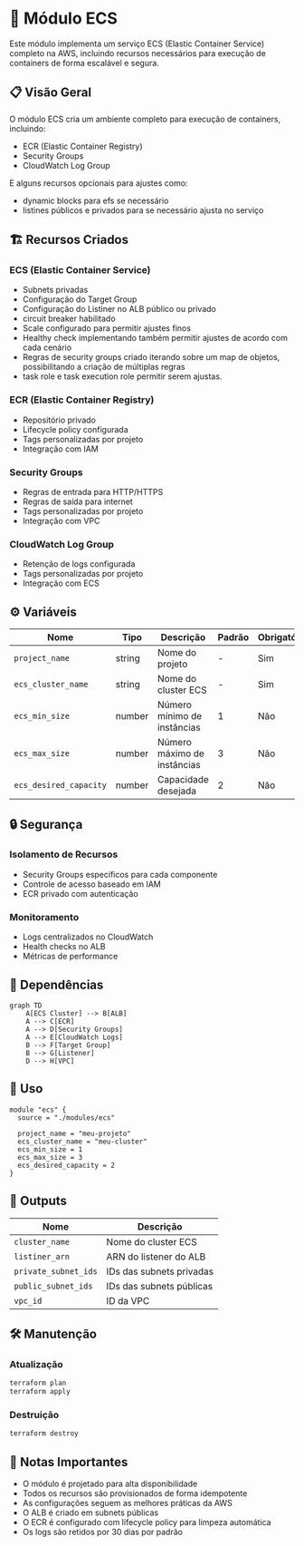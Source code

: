 # 🐳 Módulo ECS

Este módulo implementa um serviço ECS (Elastic Container Service) completo na AWS, incluindo recursos necessários para execução de containers de forma escalável e segura.

## 📋 Visão Geral

O módulo ECS cria um ambiente completo para execução de containers, incluindo:
- ECR (Elastic Container Registry)
- Security Groups
- CloudWatch Log Group

E alguns recursos opcionais para ajustes como:
- dynamic blocks para efs se necessário
- listines públicos e privados para se necessário ajusta no serviço


## 🏗️ Recursos Criados

### ECS (Elastic Container Service)

- Subnets privadas
- Configuração do Target Group
- Configuração do Listiner no ALB público ou privado
- circuit breaker habilitado
- Scale configurado para permitir ajustes finos
- Healthy check implementando também permitir ajustes de acordo com cada cenário
- Regras de security groups criado iterando sobre um map de objetos, possibilitando a criação de múltiplas regras
- task role e task execution role permitir serem ajustas.


### ECR (Elastic Container Registry)
- Repositório privado
- Lifecycle policy configurada
- Tags personalizadas por projeto
- Integração com IAM

### Security Groups
- Regras de entrada para HTTP/HTTPS
- Regras de saída para internet
- Tags personalizadas por projeto
- Integração com VPC

### CloudWatch Log Group
- Retenção de logs configurada
- Tags personalizadas por projeto
- Integração com ECS


## ⚙️ Variáveis

| Nome | Tipo | Descrição | Padrão | Obrigatório |
|------|------|-----------|--------|------------|
| `project_name` | string | Nome do projeto | - | Sim |
| `ecs_cluster_name` | string | Nome do cluster ECS | - | Sim |
| `ecs_min_size` | number | Número mínimo de instâncias | 1 | Não |
| `ecs_max_size` | number | Número máximo de instâncias | 3 | Não |
| `ecs_desired_capacity` | number | Capacidade desejada | 2 | Não |

## 🔒 Segurança

### Isolamento de Recursos
- Security Groups específicos para cada componente
- Controle de acesso baseado em IAM
- ECR privado com autenticação

### Monitoramento
- Logs centralizados no CloudWatch
- Health checks no ALB
- Métricas de performance

## 🔄 Dependências

```mermaid
graph TD
    A[ECS Cluster] --> B[ALB]
    A --> C[ECR]
    A --> D[Security Groups]
    A --> E[CloudWatch Logs]
    B --> F[Target Group]
    B --> G[Listener]
    D --> H[VPC]
```

## 🚀 Uso

```hcl
module "ecs" {
  source = "./modules/ecs"
  
  project_name = "meu-projeto"
  ecs_cluster_name = "meu-cluster"
  ecs_min_size = 1
  ecs_max_size = 3
  ecs_desired_capacity = 2
}
```

## 📝 Outputs

| Nome | Descrição |
|------|-----------|
| `cluster_name` | Nome do cluster ECS |
| `listiner_arn` | ARN do listener do ALB |
| `private_subnet_ids` | IDs das subnets privadas |
| `public_subnet_ids` | IDs das subnets públicas |
| `vpc_id` | ID da VPC |

## 🛠️ Manutenção

### Atualização
```bash
terraform plan
terraform apply
```

### Destruição
```bash
terraform destroy
```

## 📌 Notas Importantes

- O módulo é projetado para alta disponibilidade
- Todos os recursos são provisionados de forma idempotente
- As configurações seguem as melhores práticas da AWS
- O ALB é criado em subnets públicas
- O ECR é configurado com lifecycle policy para limpeza automática
- Os logs são retidos por 30 dias por padrão